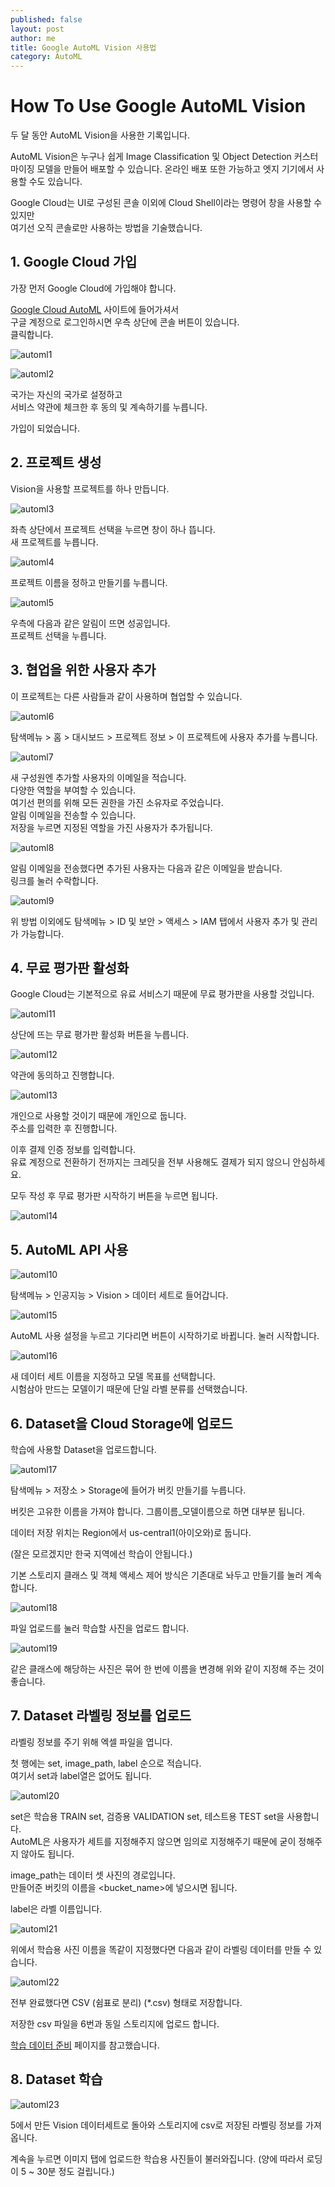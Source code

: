 ```yaml
---
published: false
layout: post
author: me
title: Google AutoML Vision 사용법
category: AutoML
---
```

# How To Use Google AutoML Vision

두 달 동안 AutoML Vision을 사용한 기록입니다.<br>

AutoML Vision은 누구나 쉽게 Image Classification 및 Object Detection 커스터마이징 모델을 만들어 배포할 수 있습니다.
온라인 배포 또한 가능하고 엣지 기기에서 사용할 수도 있습니다.

Google Cloud는 UI로 구성된 콘솔 이외에 Cloud Shell이라는 명령어 창을 사용할 수 있지만<br>
여기선 오직 콘솔로만 사용하는 방법을 기술했습니다.

## 1. Google Cloud 가입
가장 먼저 Google Cloud에 가입해야 합니다.

[Google Cloud AutoML](https://cloud.google.com/automl) 사이트에 들어가셔서<br>
구글 계정으로 로그인하시면 우측 상단에 콘솔 버튼이 있습니다.<br>
클릭합니다.

![automl1]({{site.baseurl}}/_posts/automl1.PNG)

![automl2]({{site.baseurl}}/_posts/automl2.PNG)

국가는 자신의 국가로 설정하고<br>
서비스 약관에 체크한 후 동의 및 계속하기를 누릅니다.

가입이 되었습니다.

## 2. 프로젝트 생성
Vision을 사용할 프로젝트를 하나 만듭니다.

![automl3]({{site.baseurl}}/_posts/automl3.PNG)

좌측 상단에서 프로젝트 선택을 누르면 창이 하나 뜹니다.<br>
새 프로젝트를 누릅니다.

![automl4]({{site.baseurl}}/_posts/automl4.PNG)

프로젝트 이름을 정하고 만들기를 누릅니다.

![automl5]({{site.baseurl}}/_posts/automl5.PNG)

우측에 다음과 같은 알림이 뜨면 성공입니다.<br>
프로젝트 선택을 누릅니다.

## 3. 협업을 위한 사용자 추가
이 프로젝트는 다른 사람들과 같이 사용하며 협업할 수 있습니다.

![automl6]({{site.baseurl}}/_posts/automl6.PNG)

탐색메뉴 > 홈 > 대시보드 > 프로젝트 정보 > 이 프로젝트에 사용자 추가를 누릅니다.

![automl7]({{site.baseurl}}/_posts/automl7.PNG)

새 구성원엔 추가할 사용자의 이메일을 적습니다.<br>
다양한 역할을 부여할 수 있습니다.<br>
여기선 편의를 위해 모든 권한을 가진 소유자로 주었습니다.<br>
알림 이메일을 전송할 수 있습니다.<br>
저장을 누르면 지정된 역할을 가진 사용자가 추가됩니다.<br>

![automl8]({{site.baseurl}}/_posts/automl8.PNG)

알림 이메일을 전송했다면 추가된 사용자는 다음과 같은 이메일을 받습니다.<br>
링크를 눌러 수락합니다.

![automl9]({{site.baseurl}}/_posts/automl9.PNG)

위 방법 이외에도 탐색메뉴 > ID 및 보안 > 액세스 > IAM 탭에서 사용자 추가 및 관리가 가능합니다.

## 4. 무료 평가판 활성화
Google Cloud는 기본적으로 유료 서비스기 때문에 무료 평가판을 사용할 것입니다.

![automl11]({{site.baseurl}}/_posts/automl11.PNG)

상단에 뜨는 무료 평가판 활성화 버튼을 누릅니다.

![automl12]({{site.baseurl}}/_posts/automl12.PNG)

약관에 동의하고 진행합니다.

![automl13]({{site.baseurl}}/_posts/automl13.PNG)

개인으로 사용할 것이기 때문에 개인으로 둡니다.<br>
주소를 입력한 후 진행합니다.

이후 결제 인증 정보를 입력합니다.<br>
유료 계정으로 전환하기 전까지는 크레딧을 전부 사용해도 결제가 되지 않으니 안심하세요.

모두 작성 후 무료 평가판 시작하기 버튼을 누르면 됩니다.

![automl14]({{site.baseurl}}/_posts/automl14.PNG)

## 5. AutoML API 사용

![automl10]({{site.baseurl}}/_posts/automl10.PNG)

탐색메뉴 > 인공지능 > Vision > 데이터 세트로 들어갑니다.

![automl15]({{site.baseurl}}/_posts/automl15.PNG)

AutoML 사용 설정을 누르고 기다리면 버튼이 시작하기로 바뀝니다. 눌러 시작합니다.

![automl16]({{site.baseurl}}/_posts/automl16.PNG)

새 데이터 세트 이름을 지정하고 모델 목표를 선택합니다.<br>
시험삼아 만드는 모델이기 때문에 단일 라벨 분류를 선택했습니다.

## 6. Dataset을 Cloud Storage에 업로드
학습에 사용할 Dataset을 업로드합니다.

![automl17]({{site.baseurl}}/_posts/automl17.PNG)

탐색메뉴 > 저장소 > Storage에 들어가 버킷 만들기를 누릅니다.

버킷은 고유한 이름을 가져야 합니다. 그룹이름_모델이름으로 하면 대부분 됩니다.

데이터 저장 위치는 Region에서 us-central1(아이오와)로 둡니다.

(잘은 모르겠지만 한국 지역에선 학습이 안됩니다.)

기본 스토리지 클래스 및 객체 액세스 제어 방식은 기존대로 놔두고 만들기를 눌러 계속합니다.

![automl18]({{site.baseurl}}/_posts/automl18.PNG)

파일 업로드를 눌러 학습할 사진을 업로드 합니다.

![automl19]({{site.baseurl}}/_posts/automl19.PNG)

같은 클래스에 해당하는 사진은 묶어 한 번에 이름을 변경해 위와 같이 지정해 주는 것이 좋습니다.

## 7. Dataset 라벨링 정보를 업로드
라벨링 정보를 주기 위해 엑셀 파일을 엽니다.

첫 행에는 set, image_path, label 순으로 적습니다.<br>
여기서 set과 label열은 없어도 됩니다.

![automl20]({{site.baseurl}}/_posts/automl20.PNG)

set은 학습용 TRAIN set, 검증용 VALIDATION set, 테스트용 TEST set을 사용합니다.<br>
AutoML은 사용자가 세트를 지정해주지 않으면 임의로 지정해주기 때문에 굳이 정해주지 않아도 됩니다.

image_path는 데이터 셋 사진의 경로입니다.<br>
만들어준 버킷의 이름을 <bucket_name>에 넣으시면 됩니다.

label은 라벨 이름입니다.

![automl21]({{site.baseurl}}/_posts/automl21.PNG)

위에서 학습용 사진 이름을 똑같이 지정했다면 다음과 같이 라벨링 데이터를 만들 수 있습니다.

![automl22]({{site.baseurl}}/_posts/automl22.PNG)

전부 완료했다면 CSV (쉼표로 분리) (*.csv) 형태로 저장합니다.

저장한 csv 파일을 6번과 동일 스토리지에 업로드 합니다.

[학습 데이터 준비](https://cloud.google.com/vision/automl/docs/prepare?hl=ko) 페이지를 참고했습니다.

## 8. Dataset 학습

![automl23]({{site.baseurl}}/_posts/automl23.PNG)

5에서 만든 Vision 데이터세트로 돌아와 스토리지에 csv로 저장된 라벨링 정보를 가져옵니다.

계속을 누르면 이미지 탭에 업로드한 학습용 사진들이 불러와집니다. (양에 따라서 로딩이 5 ~ 30분 정도 걸립니다.)


